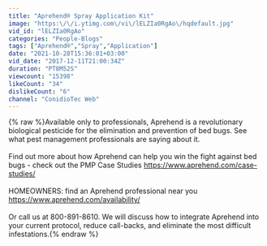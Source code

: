 ```yaml
---
title: "Aprehend® Spray Application Kit"
image: "https:\/\/i.ytimg.com\/vi\/lELZIa0RgAo\/hqdefault.jpg"
vid_id: "lELZIa0RgAo"
categories: "People-Blogs"
tags: ["Aprehend®","Spray","Application"]
date: "2021-10-28T15:36:01+03:00"
vid_date: "2017-12-11T21:00:34Z"
duration: "PT8M52S"
viewcount: "15398"
likeCount: "34"
dislikeCount: "6"
channel: "ConidioTec Web"
---
```

{% raw %}Available only to professionals, Aprehend is a revolutionary biological pesticide for the elimination and prevention of bed bugs. See what pest management professionals are saying about it.<br /><br />Find out more about how Aprehend can help you win the fight against bed bugs - check out the PMP Case Studies <a rel="nofollow" target="blank" href="https://www.aprehend.com/case-studies/">https://www.aprehend.com/case-studies/</a><br /><br />HOMEOWNERS: find an Aprehend professional near you <a rel="nofollow" target="blank" href="https://www.aprehend.com/availability/">https://www.aprehend.com/availability/</a><br /><br />Or call us at 800-891-8610. We will discuss how to integrate Aprehend into your current protocol, reduce call-backs, and eliminate the most difficult infestations.{% endraw %}
